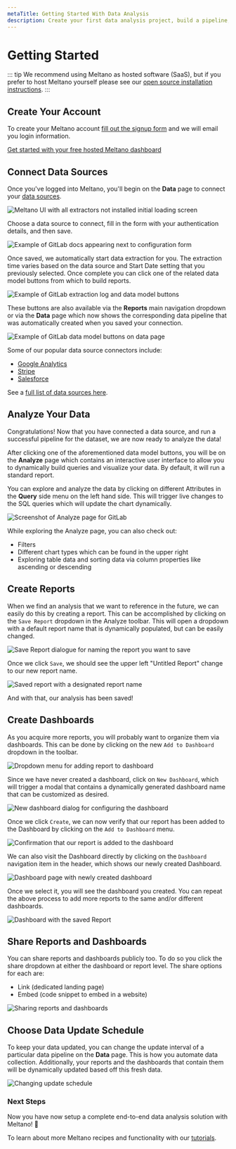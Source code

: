 ```yaml
---
metaTitle: Getting Started With Data Analysis
description: Create your first data analysis project, build a pipeline, and analyze your data after installing Meltano.
---
```


# Getting Started

::: tip
We recommend using Meltano as hosted software (SaaS), but if you prefer to host Meltano yourself please see our [open source installation instructions](/developer-tools/self-hosted-installation.html).
:::

## Create Your Account

To create your Meltano account [fill out the signup form](https://meltano.typeform.com/to/NJPwxv) and we will email you login information.

<a href="https://meltano.typeform.com/to/NJPwxv" class="button is-purple is-filled">Get started with your free hosted Meltano dashboard</a>

## Connect Data Sources

Once you've logged into Meltano, you'll begin on the **Data** page to connect your [data sources](/plugins/).

![Meltano UI with all extractors not installed initial loading screen](/images/getting-started-guide/gsg-01.png)

Choose a data source to connect, fill in the form with your authentication details, and then save.

![Example of GitLab docs appearing next to configuration form](/images/getting-started-guide/gsg-02.png)

Once saved, we automatically start data extraction for you. The extraction time varies based on the data source and Start Date setting that you previously selected. Once complete you can click one of the related data model buttons from which to build reports.

![Example of GitLab extraction log and data model buttons](/images/getting-started-guide/gsg-03.png)

These buttons are also available via the **Reports** main navigation dropdown or via the **Data** page which now shows the corresponding data pipeline that was automatically created when you saved your connection.

![Example of GitLab data model buttons on data page](/images/getting-started-guide/gsg-03b.png)

Some of our popular data source connectors include:

- [Google Analytics](/plugins/extractors/google-analytics.html#google-analytics)
- [Stripe](/plugins/extractors/stripe.html#stripe)
- [Salesforce](/plugins/extractors/salesforce.html#salesforce)

See a [full list of data sources here](/plugins/).

## Analyze Your Data

Congratulations! Now that you have connected a data source, and run a successful pipeline for the dataset, we are now ready to analyze the data!

After clicking one of the aforementioned data model buttons, you will be on the **Analyze** page which contains an interactive user interface to allow you to dynamically build queries and visualize your data. By default, it will run a standard report.

You can explore and analyze the data by clicking on different Attributes in the **Query** side menu on the left hand side. This will trigger live changes to the SQL queries which will update the chart dynamically.

![Screenshot of Analyze page for GitLab](/images/getting-started-guide/gsg-04.png)

While exploring the Analyze page, you can also check out:

- Filters
- Different chart types which can be found in the upper right
- Exploring table data and sorting data via column properties like ascending or descending

## Create Reports

When we find an analysis that we want to reference in the future, we can easily do this by creating a report. This can be accomplished by clicking on the `Save Report` dropdown in the Analyze toolbar. This will open a dropdown with a default report name that is dynamically populated, but can be easily changed.

![Save Report dialogue for naming the report you want to save](/images/getting-started-guide/gsg-05.png)

Once we click `Save`, we should see the upper left "Untitled Report" change to our new report name.

![Saved report with a designated report name](/images/getting-started-guide/gsg-06.png)

And with that, our analysis has been saved!

## Create Dashboards

As you acquire more reports, you will probably want to organize them via dashboards. This can be done by clicking on the new `Add to Dashboard` dropdown in the toolbar.

![Dropdown menu for adding report to dashboard](/images/getting-started-guide/gsg-07.png)

Since we have never created a dashboard, click on `New Dashboard`, which will trigger a modal that contains a dynamically generated dashboard name that can be customized as desired.

![New dashboard dialog for configuring the dashboard](/images/getting-started-guide/gsg-08.png)

Once we click `Create`, we can now verify that our report has been added to the Dashboard by clicking on the `Add to Dashboard` menu.

![Confirmation that our report is added to the dashboard](/images/getting-started-guide/gsg-09.png)

We can also visit the Dashboard directly by clicking on the `Dashboard` navigation item in the header, which shows our newly created Dashboard.

![Dashboard page with newly created dashboard](/images/getting-started-guide/gsg-10.png)

Once we select it, you will see the dashboard you created. You can repeat the above process to add more reports to the same and/or different dashboards.

![Dashboard with the saved Report](/images/getting-started-guide/gsg-11.png)

## Share Reports and Dashboards

You can share reports and dashboards publicly too. To do so you click the share dropdown at either the dashboard or report level. The share options for each are:

- Link (dedicated landing page)
- Embed (code snippet to embed in a website)

![Sharing reports and dashboards](/images/getting-started-guide/gsg-12.png)

## Choose Data Update Schedule

To keep your data updated, you can change the update interval of a particular data pipeline on the **Data** page. This is how you automate data collection. Additionally, your reports and the dashboards that contain them will be dynamically updated based off this fresh data.

![Changing update schedule](/images/getting-started-guide/gsg-13.png)

### Next Steps

Now you have now setup a complete end-to-end data analysis solution with Meltano! 🎉

To learn about more Meltano recipes and functionality with our [tutorials](/tutorials/).
